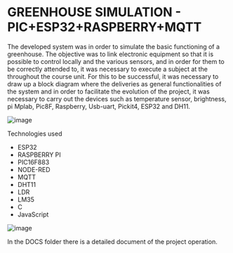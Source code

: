 # GREENHOUSE SIMULATION - PIC+ESP32+RASPBERRY+MQTT


The developed system was in order to simulate the basic functioning of a greenhouse. The objective was to link
electronic equipment so that it is possible to control locally and the various
sensors, and in order for them to be correctly attended to, it was necessary to execute a subject at the
throughout the course unit.
For this to be successful, it was necessary to draw up a block diagram where the deliveries as
general functionalities of the system and in order to facilitate the evolution of the project, it was necessary to carry out the
devices such as temperature sensor, brightness, pi Mplab, Pic8F, Raspberry,
Usb-uart, Pickit4, ESP32 and DH11.

![image](https://user-images.githubusercontent.com/32024026/190044926-6bb3625d-3857-47b4-91ba-db513941b429.png)

Technologies used

- ESP32
- RASPBERRY PI
- PIC16F883
- NODE-RED
- MQTT
- DHT11
- LDR
- LM35
- C
- JavaScript

![image](https://user-images.githubusercontent.com/32024026/190044773-17a595f8-1df9-4f3a-992e-d6244cfae797.png)


In the DOCS folder there is a detailed document of the project operation.
